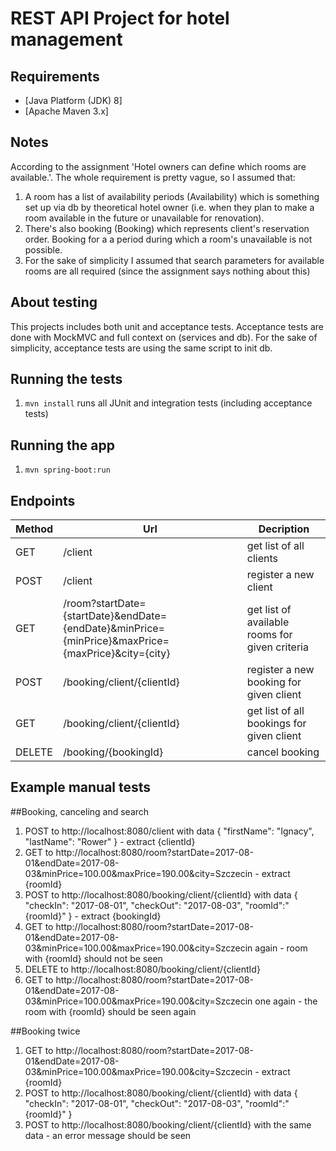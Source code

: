 REST API Project for hotel management
================================

Requirements
------------
* [Java Platform (JDK) 8]
* [Apache Maven 3.x]

Notes
---------
According to the assignment 'Hotel owners can define which rooms are available.'. The whole requirement is pretty vague, so I assumed that:
1. A room has a list of availability periods (Availability) which is something set up via db by theoretical hotel owner (i.e. when they plan to make a room available in the future or unavailable for renovation).
2. There's also booking (Booking) which represents client's reservation order. Booking for a a period during which a room's unavailable is not possible.
3. For the sake of simplicity I assumed that search parameters for available rooms are all required (since the assignment says nothing about this)

About testing
-----------
This projects includes both unit and acceptance tests.
Acceptance tests are done with MockMVC and full context on (services and db).
For the sake of simplicity, acceptance tests are using the same script to init db.

Running the tests
-----------
1. `mvn install` runs all JUnit and integration tests (including acceptance tests) 

Running the app
-----------
1. `mvn spring-boot:run`


Endpoints
---------
| Method | Url | Decription |
| ------ | --- | ---------- |
| GET    |/client  | get list of all clients |
| POST   |/client| register a new client |
| GET    |/room?startDate={startDate}&endDate={endDate}&minPrice={minPrice}&maxPrice={maxPrice}&city={city} | get list of available rooms for given criteria |
| POST   |/booking/client/{clientId} | register a new booking for given client |
| GET    |/booking/client/{clientId} | get list of all bookings for given client |
| DELETE |/booking/{bookingId}     | cancel booking |


Example manual tests
-----------
##Booking, canceling and search
1. POST to http://localhost:8080/client with data { "firstName": "Ignacy", "lastName": "Rower" } - extract {clientId}
2. GET to http://localhost:8080/room?startDate=2017-08-01&endDate=2017-08-03&minPrice=100.00&maxPrice=190.00&city=Szczecin - extract {roomId}
3. POST to http://localhost:8080/booking/client/{clientId} with data { "checkIn": "2017-08-01", "checkOut": "2017-08-03", "roomId":"{roomId}" } - extract {bookingId}
4. GET to http://localhost:8080/room?startDate=2017-08-01&endDate=2017-08-03&minPrice=100.00&maxPrice=190.00&city=Szczecin again - room with {roomId} should not be seen
5. DELETE to http://localhost:8080/booking/client/{clientId} 
6. GET to http://localhost:8080/room?startDate=2017-08-01&endDate=2017-08-03&minPrice=100.00&maxPrice=190.00&city=Szczecin one again - the room with {roomId} should be seen again

##Booking twice
1. GET to http://localhost:8080/room?startDate=2017-08-01&endDate=2017-08-03&minPrice=100.00&maxPrice=190.00&city=Szczecin - extract {roomId}
2. POST to http://localhost:8080/booking/client/{clientId} with data { "checkIn": "2017-08-01", "checkOut": "2017-08-03", "roomId":"{roomId}" }
3. POST to http://localhost:8080/booking/client/{clientId} with the same data - an error message should be seen

